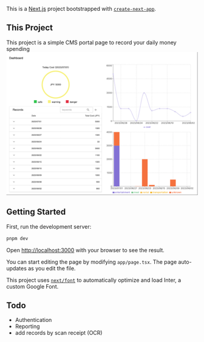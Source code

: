 This is a [Next.js](https://nextjs.org/) project bootstrapped with [`create-next-app`](https://github.com/vercel/next.js/tree/canary/packages/create-next-app).

## This Project

This project is a simple CMS portal page to record your daily money spending
![alt text](https://github.com/hugo004/fullstack-app-with-nextjs/blob/main/public/dashboard.png?raw=true)

## Getting Started

First, run the development server:

```bash
pnpm dev
```

Open [http://localhost:3000](http://localhost:3000) with your browser to see the result.

You can start editing the page by modifying `app/page.tsx`. The page auto-updates as you edit the file.

This project uses [`next/font`](https://nextjs.org/docs/basic-features/font-optimization) to automatically optimize and load Inter, a custom Google Font.

## Todo

- Authentication
- Reporting
- add records by scan receipt (OCR)
